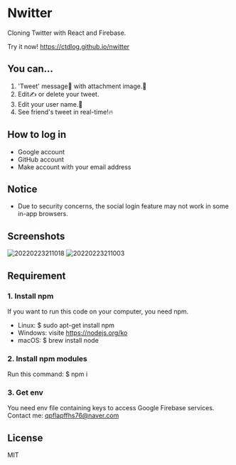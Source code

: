# Nwitter <br/>
Cloning Twitter with React and Firebase.

Try it now! https://ctdlog.github.io/nwitter

## You can...
1. 'Tweet' message💬 with attachment image.📸
2. Edit✍️ or delete your tweet.
3. Edit your user name.💁
4. See friend's tweet in real-time!🔥

## How to log in
* Google account
* GitHub account
* Make account with your email address

## Notice
* Due to security concerns, the social login feature may not work in some in-app browsers.

## Screenshots

![20220223211018](https://user-images.githubusercontent.com/73215539/155317196-055cc92a-8e9f-406c-8e4d-83186d7bcbc5.png)
![20220223211003](https://user-images.githubusercontent.com/73215539/155317386-ef0bb335-b073-4ab6-8bc2-f3301a6435d0.png)

## Requirement

### 1. Install npm
If you want to run this code on your computer, you need npm.
* Linux: $ sudo apt-get install npm
* Windows: visite https://nodejs.org/ko
* macOS: $ brew install node <br/>

### 2. Install npm modules
Run this command: $ npm i

### 3. Get env
You need env file containing keys to access Google Firebase services. Contact me: qpflapffhs76@naver.com

## License
MIT
